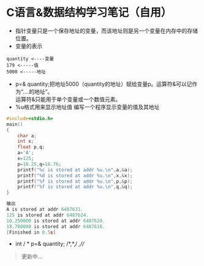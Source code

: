 C语言&数据结构学习笔记（自用）
==========
* 指针变量只是一个保存地址的变量，而该地址则是另一个变量在内存中的存储位置。
* 变量的表示
```
quantity <----变量
179 <-----值
5000 <-----地址
```
* p=& quantity;把地址5000（quantity的地址）赋给变量p。运算符&可以记作为“....的地址”。<br>运算符&只能用于单个变量或一个数值元素。
* %u格式用来显示地址值
编写一个程序显示变量的值及其地址
```c
#include<stdio.h>
main()
{
	char a;
	int x;
	float p,q;
	a='A';
	x=125;
	p=10.25,q=18.76;
	printf("%c is stored at addr %u.\n",a,&a);
	printf("%d is stored at addr %u.\n",x,&x);
	printf("%f is stored at addr %u.\n",p,&p);
	printf("%f is stored at addr %u.\n",q,&q);
}

输出
A is stored at addr 6487631.
125 is stored at addr 6487624.
10.250000 is stored at addr 6487620.
18.760000 is stored at addr 6487616.
[Finished in 0.5s]
```
* int / * p=& quantity;
/*,\*,/ *,//*
>更新中...
